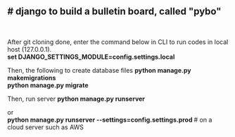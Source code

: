 <h2># django to build a bulletin board, called "pybo"</h2> <br>

After git cloning done, enter the command below in CLI to run codes in local host (127.0.0.1).     
<b> set DJANGO_SETTINGS_MODULE=config.settings.local </b>

Then, the following to create database files
<b> python manage.py makemigrations </b>  
<b> python manage.py migrate </b>

Then, run server
<b> python manage.py runserver </b> 


or  
<b> python manage.py runserver --settings=config.settings.prod </b> # on a cloud server such as AWS  


